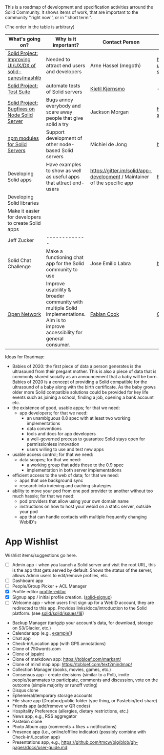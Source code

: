 This is a roadmap of development and specification activities arround the Solid Community. It shows items of work, that are important to the community ''right now'', or in ''short term''.

(The order in the table is arbitrary)

| What's going on? | Why is it important? | Contact Person | More Info |
| ------------- | ------------- | ------------- | ------------- |
| [Solid Project: Improving UI/UX/DX of solid-panes/mashlib](https://github.com/orgs/solid/projects/4) | Needed to attract end users and developers | Arne Hassel (megoth) |  https://forum.solidproject.org/t/improving-ui-ux-dx-of-solid-panes-mashlib-aka-solid-data-browser/1541|
| [Solid Project: Test Suite](https://github.com/orgs/solid/projects/5) | automate tests of Solid servers | [Kjetil Kjernsmo](https://github.com/kjetilk) | ------------- |
| [Solid Project: Bugfixes on Node Solid Server](https://github.com/orgs/solid/projects/2) | Bugs annoy everybody and scare away people that give solid a try | Jackson Morgan| https://github.com/solid/node-solid-server/issues |
| [npm modules for Solid Servers](https://github.com/orgs/inrupt/projects/1)| Support development of other node-based Solid servers | Michiel de Jong | https://github.com/orgs/inrupt/projects/1 |
| Developing Solid apps | Have examples to show as well as  useful apps that attract end-users| https://gitter.im/solid/app-development / Maintainer of the specific app| https://github.com/solid/solid-apps |
| Developing Solid libraries
| Make it easier for  developers to create Solid apps
| Jeff Zucker|------------- |
| Solid Chat Challenge | Make a functioning chat app for the Solid community to use | Jose Emilio Labra | https://gitter.im/solid/chat-app |
| [Open Network](https://open-network.dev/) | Improve usablility & broader community with multiple Solid implementations. Aim is to improve accessibility for general consumer. | [Fabian Cook](https://open-network.dev/#contact) | [Open Network Development webite](https://open-network.dev/) |

Ideas for Roadmap: 
* Babies of 2020: the first piece of data a person generates is the ultrasound from their pregant mother. This is also a piece of data that is commonly shared socially as an announcement that a baby will be born. Babies of 2020 is a concept of providing a Solid compatible for the ultrasound of a baby along with the birth certificate. As the baby grows older more Solid compatible solutions could be provided for key life events such as joining a school, finding a job, opening a bank account etc. 
* the existence of good, usable apps; for that we need:
  * app developers; for that we need:
    * an unambiguous 0.8 spec with at least two working implementations
    * data conventions
    * tools and docs for app developers
    * a well-governed process to guarantee Solid stays open for permissionless innovation
    * users willing to use and test new apps
* usable access control; for that we need:
  * data scopes; for that we need:
    * a working group that adds those to the 0.9 spec
    * implementation in both server implementations
* efficient access to the web of data; for that we need:
  * apps that use background sync
  * research into indexing and caching strategies
* ability to move your pod from one pod provider to another without too much hassle; for that we need:
  * pod providers that allow using your own domain name
  * instructions on how to host your webid on a static server, outside your pod
  * app that can handle contacts with multiple frequently changing WebID's

# App Wishlist
Wishlist items/suggestions go here.

- [ ] Admin app - when you launch a Solid server and visit the root URL,
    this is the app that gets served by default. Shows the status of the
    server, allows Admin users to edit/remove profiles, etc.
- [ ] Dashboard app
- [ ] People/Group Picker + ACL Manager
- [x] Profile editor [profile-editor](https://github.com/linkeddata/profile-editor)
- [x] Signup app / initial profile creation. ([solid-signup](https://github.com/solid/solid-signup))
- [ ] Welcome app - when users first sign up for a WebID account, they are
    redirected to this app. Provides links/docs/introduction to the Solid
    platform.
    (see [solid/solid/issues/18](https://github.com/solid/solid/issues/18))
-  Backup Manager (tar/gzip your account's data, for download, storage on S3/Glacier, etc.)
- Calendar app (e.g., [example1](http://ui.toast.com/tui-calendar/))
- Chat app
- Check-in/Location app (with GPS annotations)
- Clone of 750words.com
- Clone of [jspaint](https://github.com/1j01/jspaint)
- Clone of markdown app: https://tobloef.com/markant/
-  Clone of mind map app: https://tobloef.com/text2mindmap/
- Collection Manager (books, movies, games, etc.)
- Consensus app - create decisions (similar to a Poll), invite people/teammates to participate, comments and discussion, vote on the outcome (simple majority or runoff voting)
- Disqus clone
- Ephemeral/temporary storage accounts
- File share app (Dropbox/public folder type thing, or Pastebin/text share)
- Friends app (add/remove w QR codes)
- Hospitality Preference (allergies, dietary restrictions, etc.)
- News app, e.g., RSS aggregator
- Pastebin clone
- Photo Album app (comments + likes + notifications)
- Presence app (i.e., online/offline indicator) (possibly combine with Check-in/Location app)
- Presentations app, e.g., https://github.com/tmcw/big/blob/gh-pages/docs/user-guide.md
